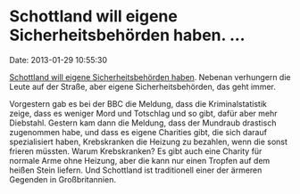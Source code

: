 Schottland will eigene Sicherheitsbehörden haben. \...
======================================================

Date: 2013-01-29 10:55:30

[Schottland will eigene Sicherheitsbehörden
haben](http://www.dailyrecord.co.uk/news/scottish-news/scottish-government-will-set-up-its-own-security-1560814).
Nebenan verhungern die Leute auf der Straße, aber eigene
Sicherheitsbehörden, das geht immer.

Vorgestern gab es bei der BBC die Meldung, dass die Kriminalstatistik
zeige, dass es weniger Mord und Totschlag und so gibt, dafür aber mehr
Diebstahl. Gestern kam dann die Meldung, dass der Mundraub drastisch
zugenommen habe, und dass es eigene Charities gibt, die sich darauf
spezialisiert haben, Krebskranken die Heizung zu bezahlen, wenn die
sonst frieren müssten. Warum Krebskranken? Es gibt auch eine Charity für
normale Arme ohne Heizung, aber die kann nur einen Tropfen auf dem
heißen Stein liefern. Und Schottland ist traditionell einer der ärmeren
Gegenden in Großbritannien.
